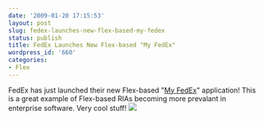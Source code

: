 ```yaml
---
date: '2009-01-20 17:15:53'
layout: post
slug: fedex-launches-new-flex-based-my-fedex
status: publish
title: FedEx Launches New Flex-based "My FedEx"
wordpress_id: '660'
categories:
- Flex
---
```


FedEx has just launched their new Flex-based "[My FedEx](http://offer.van.fedex.com/m/p/fdx/new/myfedex.asp)" application!  This is a great example of Flex-based RIAs becoming more prevalant in enterprise software.  Very cool stuff!
[![](http://a676.g.akamaitech.net/f/676/773/60m/images.delivery.net/cm50content/fedex/20090107_autocomm/images/myfedex3.jpg)](http://offer.van.fedex.com/m/p/fdx/new/myfedex.asp)
